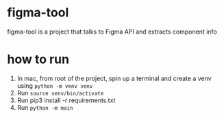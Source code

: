 # figma-tool
figma-tool is a project that talks to Figma API and extracts component info

# how to run

1. In mac, from root of the project, spin up a terminal and  create a venv using `python -m venv venv`
2. Run `source venv/bin/activate`
3. Run pip3 install -r requirements.txt
4. Run `python -m main`
